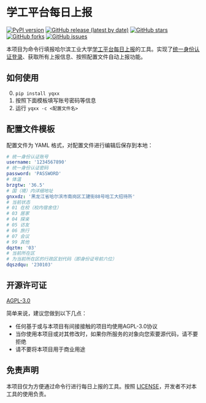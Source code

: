 # 学工平台每日上报

[![PyPI version](https://img.shields.io/pypi/v/yqxx)](https://pypi.org/project/yqxx/)
[![GitHub release (latest by date)](https://img.shields.io/github/v/release/billchenchina/yqxx)](https://github.com/billchenchina/yqxx/releases)
[![GitHub stars](https://img.shields.io/github/stars/billchenchina/yqxx)](https://github.com/billchenchina/yqxx/stargazers)
[![GitHub forks](https://img.shields.io/github/forks/billchenchina/yqxx)](https://github.com/billchenchina/yqxx/network)
[![GitHub issues](https://img.shields.io/github/issues/billchenchina/yqxx)](https://github.com/billchenchina/yqxx/issues/)

本项目为命令行填报哈尔滨工业大学[学工平台](https://xg.hit.edu.cn/)[每日上报](https://xg.hit.edu.cn/zhxy-xgzs/xg_yqglxs/xsmrsb)的工具。实现了[统一身份认证登录](http://ids.hit.edu.cn/authserver/login)、获取所有上报信息、按照配置文件自动上报功能。

## 如何使用

0. `pip install yqxx`
1. 按照下面模板填写账号密码等信息
2. 运行 `yqxx -c <配置文件名>`

<!-- 如需定时执行，请自行配置任务计划（Windows）或 Cron 任务（Linux） -->

## 配置文件模板

配置文件为 YAML 格式，对配置文件进行编辑后保存到本地：

```yaml
# 统一身份认证账号
username: '1234567890'
# 统一身份认证密码
password: 'PASSWORD'
# 体温
brzgtw: '36.5'
# 国（境）内详细地址
gnxxdz: '黑龙江省哈尔滨市南岗区工建街88号哈工大招待所'
# 当前状态
# 01 在校（校内宿舍住）
# 03 居家
# 04 探亲
# 05 访友
# 06 旅行
# 07 会议
# 99 其他
dqztm: '03'
# 当前所在区
# 为当前所在区的行政区划代码（即身份证号前六位）
dqszdqu: '230103'
```

## 开源许可证

[AGPL-3.0](./LICENSE)

简单来说，建议您做到以下几点：

- 任何基于或与本项目有间接接触的项目均使用AGPL-3.0协议
- 当你使用本项目或对其修改时，如果你所服务的对象向您索要源代码，请不要拒绝
- 请不要将本项目用于商业用途

## 免责声明

本项目仅为方便通过命令行进行每日上报的工具。按照 [LICENSE](./LICENSE)，开发者不对本工具的使用负责。
